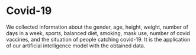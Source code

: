 # Covid-19
We collected information about the gender, age, height, weight, number of days in a week, sports, balanced diet, smoking, mask use, number of covid vaccines, and the situation of people catching covid-19. It is the application of our artificial intelligence model with the obtained data.
